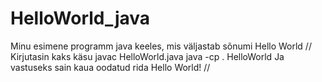 # HelloWorld_java
Minu esimene programm java keeles, mis väljastab sõnumi Hello World
//
Kirjutasin kaks käsu
javac HelloWorld.java
java -cp . HelloWorld
Ja vastuseks sain kaua oodatud rida Hello World!
//
